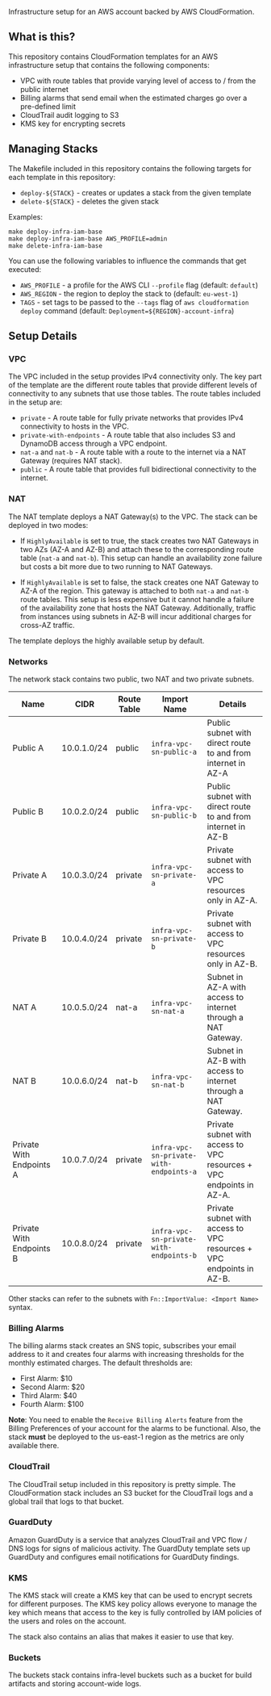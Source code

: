 Infrastructure setup for an AWS account backed by AWS CloudFormation.

## What is this?

This repository contains CloudFormation templates for an AWS infrastructure
setup that contains the following components:

* VPC with route tables that provide varying level of access to / from the
  public internet
* Billing alarms that send email when the estimated charges go over a pre-defined
  limit
* CloudTrail audit logging to S3
* KMS key for encrypting secrets

## Managing Stacks
The Makefile included in this repository contains the following targets
for each template in this repository:

* `deploy-${STACK}` - creates or updates a stack from the given template
* `delete-${STACK}` - deletes the given stack

Examples:
```
make deploy-infra-iam-base
make deploy-infra-iam-base AWS_PROFILE=admin
make delete-infra-iam-base
```

You can use the following variables to influence the commands that get executed:

* `AWS_PROFILE` - a profile for the AWS CLI `--profile` flag (default: `default`)
* `AWS_REGION` - the region to deploy the stack to (default: `eu-west-1`)
* `TAGS` - set tags to be passed to the `--tags` flag of `aws cloudformation deploy`
  command (default: `Deployment=${REGION}-account-infra`)

## Setup Details

### VPC
The VPC included in the setup provides IPv4 connectivity only. The
key part of the template are the different route tables that provide different
levels of connectivity to any subnets that use those tables. The route tables
included in the setup are:
* `private` - A route table for fully private networks that provides IPv4
  connectivity to hosts in the VPC.
* `private-with-endpoints` - A route table that also includes S3 and DynamoDB
  access through a VPC endpoint.
* `nat-a` and `nat-b` - A route table with a route to the internet via a
  NAT Gateway (requires NAT stack).
* `public` - A route table that provides full bidirectional connectivity
  to the internet.

### NAT
The NAT template deploys a NAT Gateway(s) to the VPC. The stack can be deployed
in two modes:

* If `HighlyAvailable` is set to true, the stack creates two NAT Gateways
  in two AZs (AZ-A and AZ-B) and attach these to the corresponding route table
  (`nat-a` and `nat-b`). This setup can handle an availability zone failure
  but costs a bit more due to two running to NAT Gateways.

* If `HighlyAvailable` is set to false, the stack creates one NAT Gateway to
  AZ-A of the region. This gateway is attached to both `nat-a` and `nat-b`
  route tables. This setup is less expensive but it cannot handle a failure
  of the availability zone that hosts the NAT Gateway. Additionally, traffic
  from instances using subnets in AZ-B will incur additional charges for cross-AZ traffic.

The template deploys the highly available setup by default.

### Networks
The network stack contains two public, two NAT and two private subnets.

| Name | CIDR | Route Table | Import Name | Details |
|------|------|-------------|-------------|---------|
| Public A | 10.0.1.0/24 | public | `infra-vpc-sn-public-a` | Public subnet with direct route to and from internet in AZ-A |
| Public B | 10.0.2.0/24 | public | `infra-vpc-sn-public-b` | Public subnet with direct route to and from internet in AZ-B |
| Private A | 10.0.3.0/24 | private | `infra-vpc-sn-private-a` | Private subnet with access to VPC resources only in AZ-A. |
| Private B | 10.0.4.0/24 | private | `infra-vpc-sn-private-b` | Private subnet with access to VPC resources only in AZ-B. |
| NAT A | 10.0.5.0/24 | nat-a | `infra-vpc-sn-nat-a` | Subnet in AZ-A with access to internet through a NAT Gateway. |
| NAT B | 10.0.6.0/24 | nat-b | `infra-vpc-sn-nat-b` | Subnet in AZ-B with access to internet through a NAT Gateway. |
| Private With Endpoints A | 10.0.7.0/24 | private | `infra-vpc-sn-private-with-endpoints-a` | Private subnet with access to VPC resources + VPC endpoints in AZ-A. |
| Private With Endpoints B | 10.0.8.0/24 | private | `infra-vpc-sn-private-with-endpoints-b` | Private subnet with access to VPC resources + VPC endpoints in AZ-B. |

Other stacks can refer to the subnets with `Fn::ImportValue: <Import Name>` syntax.

### Billing Alarms
The billing alarms stack creates an SNS topic, subscribes your email address to
it and creates four alarms with increasing thresholds for the monthly estimated
charges. The default thresholds are:

* First Alarm: $10
* Second Alarm: $20
* Third Alarm: $40
* Fourth Alarm: $100

**Note**: You need to enable the `Receive Billing Alerts` feature from the Billing
Preferences of your account for the alarms to be functional. Also, the stack **must**
be deployed to the us-east-1 region as the metrics are only available there.

### CloudTrail
The CloudTrail setup included in this repository is pretty simple. The
CloudFormation stack includes an S3 bucket for the CloudTrail logs and
a global trail that logs to that bucket.

### GuardDuty
Amazon GuardDuty is a service that analyzes CloudTrail and VPC flow / DNS
logs for signs of malicious activity. The GuardDuty template sets up
GuardDuty and configures email notifications for GuardDuty findings.

### KMS
The KMS stack will create a KMS key that can be used to encrypt secrets
for different purposes. The KMS key policy allows everyone to manage
the key which means that access to the key is fully controlled by IAM
policies of the users and roles on the account.

The stack also contains an alias that makes it easier to use that key.

### Buckets
The buckets stack contains infra-level buckets such as a bucket for build
artifacts and storing account-wide logs.

